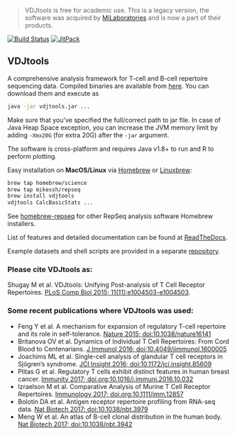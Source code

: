 > VDJtools is free for academic use. This is a legacy version, the software was acquired by [MiLaboratories](https://milaboratories.com/) and is now a part of their products.

[![Build Status](https://travis-ci.org/mikessh/vdjtools.svg?branch=master)](https://travis-ci.org/mikessh/vdjtools)
[![JitPack](https://jitpack.io/v/mikessh/vdjtools.svg)](https://jitpack.io/#mikessh/vdjtools)

## VDJtools

A comprehensive analysis framework for T-cell and B-cell repertoire sequencing data. Compiled binaries are available from [here](https://github.com/mikessh/vdjtools/releases/latest). You can download them and execute as

```bash
java -jar vdjtools.jar ...
```

Make sure that you've specified the full/correct path to jar file. In case of Java Heap Space exception, you can increase the JVM memory limit by adding ``-Xmx20G`` (for extra 20G) after the ``-jar`` argument.

The software is cross-platform and requires Java v1.8+ to run and R to perform plotting.

Easy installation on **MacOS/Linux** via [Homebrew](http://brew.sh/) or [Linuxbrew](http://linuxbrew.sh/):
```bash
brew tap homebrew/science
brew tap mikessh/repseq
brew install vdjtools
vdjtools CalcBasicStats ...
```
See [homebrew-repseq](https://github.com/mikessh/homebrew-repseq) for other RepSeq analysis software Homebrew installers.

List of features and detailed documentation can be found at [ReadTheDocs](http://vdjtools-doc.readthedocs.io).

Example datasets and shell scripts are provided in a separate [repository](https://github.com/mikessh/vdjtools-examples).

### Please cite VDJtools as:

Shugay M et al. VDJtools: Unifying Post-analysis of T Cell Receptor Repertoires. [PLoS Comp Biol 2015; 11(11):e1004503-e1004503](http://journals.plos.org/ploscompbiol/article?id=10.1371/journal.pcbi.1004503).

### Some recent publications where VDJtools was used:

- Feng Y et al. A mechanism for expansion of regulatory T-cell repertoire and its role in self-tolerance. [Nature 2015; doi:10.1038/nature16141](http://www.nature.com/nature/journal/vaop/ncurrent/full/nature16141.html)
- Britanova OV et al. Dynamics of Individual T Cell Repertoires: From Cord Blood to Centenarians. [J Immunol 2016; doi:10.4049/jimmunol.1600005](http://www.jimmunol.org/content/196/12/5005.short)
- Joachims ML et al. Single-cell analysis of glandular T cell receptors in Sjögren’s syndrome. [JCI Insight 2016; doi:10.1172/jci.insight.85609](https://insight.jci.org/articles/view/85609)
- Plitas G et al. Regulatory T cells exhibit distinct features in human breast cancer. [Immunity 2017; doi.org:10.1016/j.immuni.2016.10.032](http://www.sciencedirect.com/science/article/pii/S1074761316304435)
- Izraelson M et al. Comparative Analysis of Murine T Cell Receptor Repertoires. [Immunology 2017; doi.org:10.1111/imm.12857](http://onlinelibrary.wiley.com/doi/10.1111/imm.12857/full)
- Bolotin DA et al. Antigen receptor repertoire profiling from RNA-seq data. [Nat Biotech 2017; doi:10.1038/nbt.3979](https://www.nature.com/articles/nbt.3979)
- Meng W et al. An atlas of B-cell clonal distribution in the human body. [Nat Biotech 2017; doi:10.1038/nbt.3942](https://www.nature.com/articles/nbt.3942)